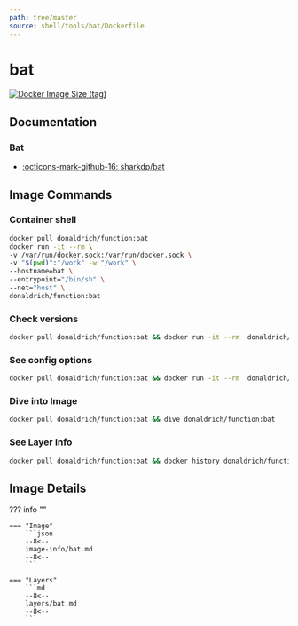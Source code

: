 ```yaml
---
path: tree/master
source: shell/tools/bat/Dockerfile
---
```


# bat

[![Docker Image Size (tag)](https://img.shields.io/docker/image-size/donaldrich/function/bat?color=blue&label=donaldrich/function:bat&logo=docker&style=flat-square)](https://hub.docker.com/r/donaldrich/function/bat)

## Documentation

### Bat

- [:octicons-mark-github-16: sharkdp/bat](https://github.com/sharkdp/bat)

## Image Commands

### Container shell

```sh
docker pull donaldrich/function:bat
docker run -it --rm \
-v /var/run/docker.sock:/var/run/docker.sock \
-v "$(pwd)":"/work" -w "/work" \
--hostname=bat \
--entrypoint="/bin/sh" \
--net="host" \
donaldrich/function:bat
```

### Check versions

```sh
docker pull donaldrich/function:bat && docker run -it --rm  donaldrich/function:bat validate
```

### See config options

```sh
docker pull donaldrich/function:bat && docker run -it --rm  donaldrich/function:bat help
```

### Dive into Image

```sh
docker pull donaldrich/function:bat && dive donaldrich/function:bat
```

### See Layer Info

```sh
docker pull donaldrich/function:bat && docker history donaldrich/function:bat
```

## Image Details

??? info ""

    === "Image"
        ```json
        --8<--
        image-info/bat.md
        --8<--
        ```

    === "Layers"
        ```md
        --8<--
        layers/bat.md
        --8<--
        ```
